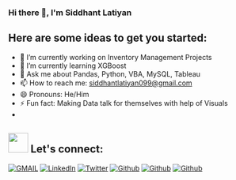 ### Hi there 👋, I'm Siddhant Latiyan

## Here are some ideas to get you started:

- 🔭 I’m currently working on Inventory Management Projects
- 🌱 I’m currently learning XGBoost
- 💬 Ask me about Pandas, Python, VBA, MySQL, Tableau 
- 📫 How to reach me: siddhantlatiyan099@gmail.com
- 😄 Pronouns: He/Him
- ⚡ Fun fact: Making Data talk for themselves with help of Visuals
- 
<!-- 🌐 This code displays a section labeled "Let's connect" with badges representing social media and email accounts. The section is accompanied by a gif of a waving hand, which adds a friendly and welcoming tone. The badges use the shields.io service to display logos and colors representing each platform, including Gmail, LinkedIn, Twitter, and Github. The badges are displayed in a for-the-badge style, which provides a consistent visual style across all badges. This code is useful for allowing users to quickly connect with the developer on various platforms, and it can be easily modified to include additional badges for other social media platforms or contact information. -->


## <img src="https://media.giphy.com/media/LnQjpWaON8nhr21vNW/giphy.gif" width="40"> **Let's connect:** ️
[![GMAIL](https://img.shields.io/badge/Gmail-D14836?style=for-the-badge&logo=gmail&logoColor=white)](mailto:siddhantlatiyan099@gmail.com)
[![LinkedIn](https://img.shields.io/badge/-LinkedIn-0077B5?style=for-the-badge&logo=LinkedIn&logoColor=white)](https://www.linkedin.com/in/siddhant-latiyan/)
[![Twitter](https://img.shields.io/badge/-Twitter-1DA1F2?style=for-the-badge&logo=Twitter&logoColor=white)](https://twitter.com/siddhantlatiyan)
[![Github](https://img.shields.io/badge/-Github-181717?style=for-the-badge&logo=Github&logoColor=white)](https://github.com/latiyan09)
[![Github](https://img.shields.io/badge/-Medium-181717?style=for-the-badge&logo=Medium&logoColor=white)](https://medium.com/@siddhantlatiyan099)
[![Github](https://img.shields.io/badge/-Tableau-181717?style=for-the-badge&logo=Tableau&logoColor=white)](https://public.tableau.com/app/profile/siddhant.latiyan5099)
